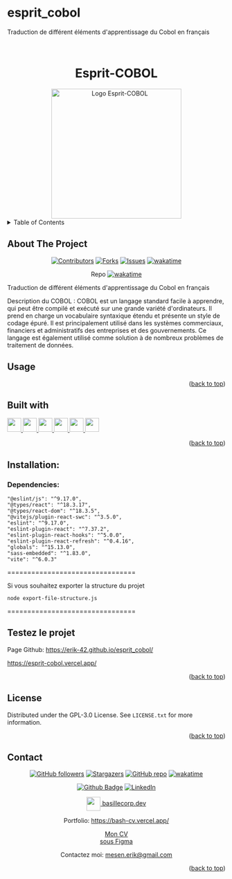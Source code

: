 # esprit_cobol

Traduction de différent éléments d'apprentissage du Cobol en français

<div align="center">
</div>
<a name="readme-top"></a>

<!-- PROJECT LOGO -->
<br />
<div align="center">
  <h1>Esprit-COBOL</h1>
  <a href="https://github.com/Erik-42">
    <img src="./src//assets/logos/screenshot.png" alt="Logo Esprit-COBOL" width="300">
  </a>
</div>

<!-- TABLE OF CONTENTS -->
<details>
  <summary>Table of Contents</summary>
  <ol>
    <li> <a href="#about-the-project">About The Project</a></li>
    <li><a href="#built-with">Built With</a></li>
    <li><a href="#testez-le-projet">Testez le projet</a></li>
    <li><a href="#license">License</a></li>
    <li><a href="#contact">Contact</a></li>
  </ol>
</details>

<!-- ABOUT THE PROJECT -->

## About The Project

<div align="center">

[![Contributors][contributors-shield]][contributors-url]
[![Forks][forks-shield]][forks-url]
[![Issues][issues-shield]][issues-url]
[![wakatime](https://wakatime.com/badge/user/f84d00d8-fee3-4ca3-803d-3daa3c7053a5/project/a8dd128a-59b7-4d94-8afc-10df58fdce60.svg)](https://wakatime.com/badge/user/f84d00d8-fee3-4ca3-803d-3daa3c7053a5/project/a8dd128a-59b7-4d94-8afc-10df58fdce60)

Repo
[![wakatime](https://wakatime.com/badge/github/Erik-42/esprit_cobol.svg)](https://wakatime.com/badge/github/Erik-42/esprit_cobol)

</div>

Traduction de différent éléments d'apprentissage du Cobol en français

Description du COBOL :
COBOL est un langage standard facile à apprendre, qui peut être compilé et exécuté sur une grande variété d'ordinateurs. Il prend en charge un vocabulaire syntaxique étendu et présente un style de codage épuré. Il est principalement utilisé dans les systèmes commerciaux, financiers et administratifs des entreprises et des gouvernements. Ce langage est également utilisé comme solution à de nombreux problèmes de traitement de données.

## Usage

<p align="right">(<a href="#readme-top">back to top</a>)</p>

## Built with

<p> </p>
<a href=https://github.com/Erik-42?tab=repositories&q=&type=&language=html&sort= > <img width ='32px' height='32px' src ='https://raw.githubusercontent.com/rahulbanerjee26/githubAboutMeGenerator/main/icons/html.svg'> </a>
<a href=https://github.com/Erik-42?tab=repositories&q=&type=&language=css&sort= > <img width ='32px' height='32px' src ='https://raw.githubusercontent.com/rahulbanerjee26/githubAboutMeGenerator/main/icons/css.svg'> </a>
<a href= https://github.com/Erik-42?tab=repositories&q=&type=&language=sass&sort= > <img width ='32px' height='32px' src ='https://raw.githubusercontent.com/rahulbanerjee26/githubAboutMeGenerator/main/icons/sass.svg'> </a>
<a href=https://github.com/Erik-42?tab=repositories&q=&type=&language=javascript&sort= > <img width ='32px' height='32px' src ='https://raw.githubusercontent.com/rahulbanerjee26/githubAboutMeGenerator/main/icons/javascript.svg'> </a>
<a href=https://github.com/Erik-42?tab=repositories&q=&type=&language=reactjs&sort= > <img width ='32px' height='32px' src ='https://raw.githubusercontent.com/rahulbanerjee26/githubAboutMeGenerator/main/icons/reactjs.svg'> </a>
<a href= https://github.com/Erik-42?tab=repositories&q=&type=&language=github&sort= > <img width ='32px' height='32px' src ='https://raw.githubusercontent.com/rahulbanerjee26/githubAboutMeGenerator/main/icons/github.svg'> </a>

<p align="right">(<a href="#readme-top">back to top</a>)</p>

## Installation:

### Dependencies:

    "@eslint/js": "^9.17.0",
    "@types/react": "^18.3.17",
    "@types/react-dom": "^18.3.5",
    "@vitejs/plugin-react-swc": "^3.5.0",
    "eslint": "^9.17.0",
    "eslint-plugin-react": "^7.37.2",
    "eslint-plugin-react-hooks": "^5.0.0",
    "eslint-plugin-react-refresh": "^0.4.16",
    "globals": "^15.13.0",
    "sass-embedded": "^1.83.0",
    "vite": "^6.0.3"

================================

Si vous souhaitez exporter la structure du projet

`node export-file-structure.js`

================================

## Testez le projet

Page Github: https://erik-42.github.io/esprit_cobol/

https://esprit-cobol.vercel.app/

<p align="right">(<a href="#readme-top">back to top</a>)</p>

## License

Distributed under the GPL-3.0 License. See `LICENSE.txt` for more information.

<p align="right">(<a href="#readme-top">back to top</a>)</p>

## Contact

<div align="center">

[![GitHub followers][github followers-shield]][github followers-url]
[![Stargazers][stars-shield]][stars-url]
[![GitHub repo][github repo-shield]][github repo-url]
[![wakatime][wakatime-shield]][wakatime-url]

[![Github Badge][github badge-shield]][github badge-url]
[![LinkedIn][linkedin-shield]][linkedin-url]

<a href = 'https://basillecorp.dev'> <img width = '32px' align= 'center' src="https://raw.githubusercontent.com/rahulbanerjee26/githubAboutMeGenerator/main/icons/portfolio.png"/> basillecorp.dev</a>

Portfolio: https://bash-cv.vercel.app/

<a href="https://www.figma.com/design/H17d3Plq2fxppmKcQXfB0p/Cv-Eric-Breteau?m=auto&t=enkiu3089axN0tBm-1">Mon CV <br/>sous Figma</a>

Contactez moi: mesen.erik@gmail.com

</div>

<p align="right">(<a href="#readme-top">back to top</a>)</p>

<!-- MARKDOWN LINKS & IMAGES -->
<!-- https://www.markdownguide.org/basic-syntax/#reference-style-links -->

[product-screenshot]: ./images/screenshot.png
[wakatime-shield]: https://wakatime.com/badge/user/f84d00d8-fee3-4ca3-803d-3daa3c7053a5.svg
[wakatime-url]: https://wakatime.com/@f84d00d8-fee3-4ca3-803d-3daa3c7053a5
[github badge-shield]: https://img.shields.io/badge/Github-Erik--42-155?style=for-the-badge&logo=github
[github badge-url]: https://github.com/Erik-42
[github repo-shield]: https://img.shields.io/badge/Repositories-63-blue
[github repo-url]: https://github.com/Erik-42/Erik-42?tab=repositories
[github repo file count (file type)-shield]: https://img.shields.io/github/directory-file-count/Erik-42/esprit-cobol
[github repo file count (file type)-url]: https://github.com/directory-file-count/Erik-42/esprit-cobol
[github followers-shield]: https://img.shields.io/github/followers/Erik-42
[github followers-url]: https://github.com/followers/Erik-42
[github all releases-shield]: https://github.com/Erik-42/esprit-cobol/total
[github all releases-url]: https://github.com/Erik-42/esprit-cobol/releases
[github repo size-shield]: https://img.shields.io/github/repo-size/Erik-42/esprit-cobol
[github repo size-url]: https://github.com/Erik-42/esprit-cobol
[contributors-shield]: https://img.shields.io/github/contributors/Erik-42/esprit-cobol
[contributors-url]: https://github.com/Erik-42/esprit-cobol/graphs/contributors
[forks-shield]: https://img.shields.io/github/forks/Erik-42/esprit-cobol
[forks-url]: https://github.com/Erik-42/esprit-cobol/forks
[stars-shield]: https://img.shields.io/github/stars/Erik-42
[stars-url]: https://github.com/Erik-42?tab=stars
[issues-shield]: https://img.shields.io/github/issues-raw/Erik-42/esprit-cobol
[issues-url]: https://github.com/Erik-42/esprit-cobol/issues
[license-shield]: https://img.shields.io/github/license/Erik-42/esprit-cobol
[license-url]: https://github.com/Erik-42/esprit-cobol/blob/master/LICENSE.txt
[linkedin-shield]: https://img.shields.io/badge/-LinkedIn-black.svg?style=for-the-badge&logo=linkedin&colorB=555
[linkedin-url]: https://www.linkedin.com/in/erik-mesen/
[html-shield]: https://img.shields.io/badge/-LinkedIn-black.svg?style=for-the-badge&logo=linkedin&colorB=555
[html-url]: https://html.spec.whatwg.org/
[css-shield]: https://img.shields.io/badge/-LinkedIn-black.svg?style=for-the-badge&logo=linkedin&colorB=555
[css-url]: https://www.w3.org/TR/CSS/#css
[javascript-shield]: https://img.shields.io/badge/-LinkedIn-black.svg?style=for-the-badge&logo=linkedin&colorB=555
[javascript-url]: https://www.ecma-international.org/publications-and-standards/standards/ecma-262/
